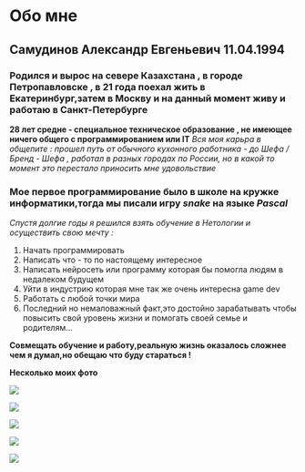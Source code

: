 # Обо мне

## Самудинов Александр Евгеньевич 11.04.1994 ##
### Родился и вырос на севере Казахстана , в городе Петропавловске , в 21 года поехал жить в Екатеринбург,затем в Москву и на данный момент живу и работаю в Санкт-Петербурге ###
**28 лет средне - специальное техническое образование , не имеющее ничего общего с программированием или IT** 
*Вся моя карьра в общепите : прошел путь от обычного кухонного работника - до Шефа / Бренд - Шефа , работал в разных городах по России, но в какой то момент это перестало приносить мне удовольствие*

### Мое первое программирование было в школе на кружке информатики,тогда мы писали игру *snake* на языке *Pascal* ###

*Спустя долгие годы я решился взять обучение в Нетологии и осуществить свою мечту :*
1. Начать программировать 
2. Написать что - то по настоящему интересное 
3. Написать нейросеть или программу которая бы помогла людям в недалеком будущем
4. Уйти в индустрию которая мне так же очень интересна game dev
5. Работать с любой точки мира
6. Последний но немаловажный факт,это достойно зарабатывать чтобы повысить свой уровень жизни и помогать своей семье и родителям...

**Совмещать обучение и работу,реальную жизнь оказалось сложнее чем я думал,но обещаю что буду стараться !**

**Несколько моих фото**

![](Images/IMG_5414.HEIC)

![](Images/IMG_5435.HEIC)

![](Images/IMG_6024.HEIC)

![](Images/IMG_7120.HEIC)

![](Images/IMG_9125.HEIC)